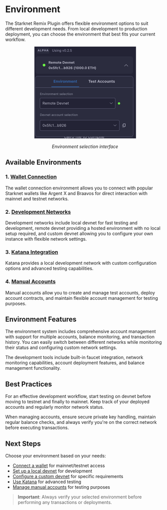 # Environment

The Starknet Remix Plugin offers flexible environment options to suit different development needs. From local development to production deployment, you can choose the environment that best fits your current workflow.

<div align="center">
  <img src="../../resources/environment.png" alt="Environment selection interface">
  <p><em>Environment selection interface</em></p>
</div>

## Available Environments

### 1. [Wallet Connection](./wallet-connection.md)
The wallet connection environment allows you to connect with popular Starknet wallets like Argent X and Braavos for direct interaction with mainnet and testnet networks.

### 2. [Development Networks](./devnet.md)
Development networks include local devnet for fast testing and development, remote devnet providing a hosted environment with no local setup required, and custom devnet allowing you to configure your own instance with flexible network settings.

### 3. [Katana Integration](./custom-katana.md)
Katana provides a local development network with custom configuration options and advanced testing capabilities.

### 4. [Manual Accounts](./manual-account.md)
Manual accounts allow you to create and manage test accounts, deploy account contracts, and maintain flexible account management for testing purposes.

## Environment Features

The environment system includes comprehensive account management with support for multiple accounts, balance monitoring, and transaction history. You can easily switch between different networks while monitoring their status and configuring custom network settings.

The development tools include built-in faucet integration, network monitoring capabilities, account deployment features, and balance management functionality.

## Best Practices

For an effective development workflow, start testing on devnet before moving to testnet and finally to mainnet. Keep track of your deployed accounts and regularly monitor network status.

When managing accounts, ensure secure private key handling, maintain regular balance checks, and always verify you're on the correct network before executing transactions.

## Next Steps

Choose your environment based on your needs:

- [Connect a wallet](./wallet-connection.md) for mainnet/testnet access
- [Set up a local devnet](./devnet.md) for development
- [Configure a custom devnet](./custom-devnet.md) for specific requirements
- [Use Katana](./custom-katana.md) for advanced testing
- [Manage manual accounts](./manual-account.md) for testing purposes

> **Important**: Always verify your selected environment before performing any transactions or deployments.
